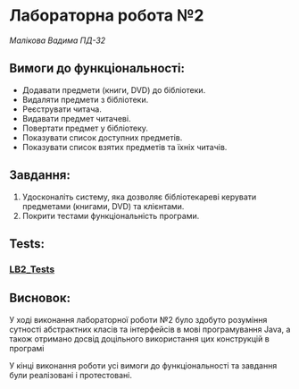 # Лабораторна робота №2
*Малікова Вадима*
*ПД-32*

## Вимоги до функціональності:
* Додавати предмети (книги, DVD) до бібліотеки.
* Видаляти предмети з бібліотеки.
* Реєструвати читача.
* Видавати предмет читачеві.
* Повертати предмет у бібліотеку.
* Показувати список доступних предметів.
* Показувати список взятих предметів та їхніх читачів.

## Завдання:
1. Удосконаліть систему, яка дозволяє бібліотекареві керувати предметами (книгами, DVD) та клієнтами.
2. Покрити тестами функціональність програми.

## Tests:
### [LB2_Tests]()

## Висновок:
У ході виконання лабораторної роботи №2 було здобуто розуміння сутності абстрактних класів та інтерфейсів в мові програмування Java, а також отримано досвід доцільного використання цих конструкцій в програмі 

У кінці виконання роботи усі вимоги до функціональності та завдання були реалізовані і протестовані.